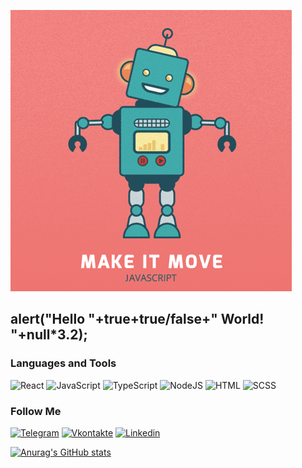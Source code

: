 ![Header](https://github.com/IlyaGoncharovY/IlyaGoncharovY/blob/main/assets/javascript.gif)

## alert("Hello "+true+true/false+" World! "+null*3.2);

### Languages and Tools
![React](https://img.shields.io/badge/-React-090909?style=for-the-badge&logo=React)
![JavaScript](https://img.shields.io/badge/-JavaSCript-090909?style=for-the-badge&logo=JavaScript)
![TypeScript](https://img.shields.io/badge/-TypeScript-090909?style=for-the-badge&logo=TypeScript)
![NodeJS](https://img.shields.io/badge/-NodeJS-090909?style=for-the-badge&logo=nodedotjs)
![HTML](https://img.shields.io/badge/-HTML-090909?style=for-the-badge&logo=html5)
![SCSS](https://img.shields.io/badge/-SCSS-090909?style=for-the-badge&logo=cssmodules)

### Follow Me
[![Telegram](https://img.shields.io/badge/-Telegram-090909?style=for-the-badge&logo=telegram)](https://t.me/ilyaGoncharov93)
[![Vkontakte](https://img.shields.io/badge/-Vkontakte-090909?style=for-the-badge&logo=VK)](https://vk.com/id11490406)
[![Linkedin](https://img.shields.io/badge/-Linkedin-090909?style=for-the-badge&logo=linkedin)](https://www.linkedin.com/in/илья-гончаров-345424241/)

[![Anurag's GitHub stats](https://github-readme-stats.vercel.app/api?username=anuraghazra)](https://github.com/IlyaGoncharovY/github-readme-stats)